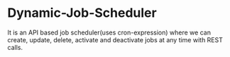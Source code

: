 # Dynamic-Job-Scheduler
It is an API based job scheduler(uses cron-expression) where we can create, update, delete, activate and deactivate jobs at any time with REST calls.
